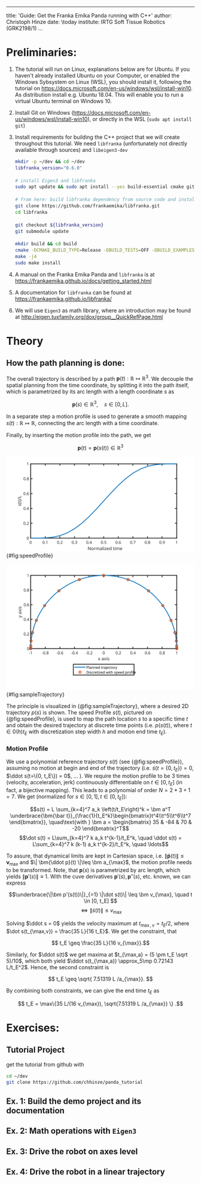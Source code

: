 
---
title: 'Guide: Get the Franka Emika Panda running with C++'
author: Christoph Hinze
date: \today
institute: IRTG Soft Tissue Robotics (GRK2198/1)
...

# Preliminaries:

1. The tutorial will run on Linux, explanations below are for Ubuntu. If you haven't already installed Ubuntu on your Computer, or enabled the Windows Sybsystem on Linux (WSL), you should install it, following the tutorial on <https://docs.microsoft.com/en-us/windows/wsl/install-win10>. As distribution install e.g. Ubuntu 18.04. This will enable you to run a virtual Ubuntu terminal on Windows 10.
2. Install Git on Windows (<https://docs.microsoft.com/en-us/windows/wsl/install-win10>), or directly in the WSL (`sudo apt install git`)
3. Install requirements for building the C++ project that we will create throughout this tutorial.  We need `libfranka` (unfortunately not directly available through sources) and `libeigen3-dev`

    ```sh
    mkdir -p ~/dev && cd ~/dev
    libfranka_version="0.6.0"

    # install Eigen3 and libfranka 
    sudo apt update && sudo apt install --yes build-essential cmake git libpoco-dev libeigen3-dev

    # from here: build libfranka dependency from source code and install it:
    git clone https://github.com/frankaemika/libfranka.git
    cd libfranka

    git checkout ${libfranka_version}
    git submodule update

    mkdir build && cd build
    cmake -DCMAKE_BUILD_TYPE=Release -DBUILD_TESTS=OFF -DBUILD_EXAMPLES=OFF ..
    make -j4
    sudo make install
    ```
4. A manual on the Franka Emika Panda and `libfranka` is at <https://frankaemika.github.io/docs/getting_started.html>
5. A documentation for `libfranka` can be found at <https://frankaemika.github.io/libfranka/>
6. We will use `Eigen3` as math library, where an introduction may be found at <http://eigen.tuxfamily.org/dox/group__QuickRefPage.html>


# Theory

## How the path planning is done:

The overall trajectory is described by a path $\bm p(t): \mathbb R \mapsto \mathbb R^3$. We decouple the spatial planning from the time coordinate, by splitting it into the path itself, which is parametrized by its arc length with a length coordinate $s$ as

$$ \bm p(s) \in \mathbb R^3, \quad s \in [0,L].$$

In a separate step a motion profile is used to generate a smooth mapping $s(t): \mathbb R \mapsto \mathbb R$, connecting the arc length with a time coordinate.

Finally, by inserting the motion profile into the path, we get

$$ \bm p(t) = \bm p(s(t)) \in \mathbb R^3 $$


![Speed Profile $s(t)$ with normalized length and time.](img/SpeedProfile.svg){#fig:speedProfile}

![Example Path $p(s)$ for a continuous $s$ coordinate and path velocities for a discretization based on the speed profile, resulting in $p(s(t))$.](img/SampleTrajectory.svg){#fig:sampleTrajectory}

The principle is visualized in {@fig:sampleTrajectory}, where a desired 2D trajectory $p(s)$ is shown. The speed Profile $s(t)$, pictured on {@fig:speedProfile}, is used to map the path location $s$ to a specific time $t$ and obtain the desired trajectory at discrete time points (i.e. $p(s(t))$, where $t \in 0(h)t_E$ with discretization step width $h$ and motion end time $t_E$).

### Motion Profile

We use a polynomial reference trajectory $s(t)$ (see {@fig:speedProfile}), assuming no motion at begin and end of the trajectory (i.e. $\dot s(t=\{0, t_E\}) = 0$, $\ddot s(t=\{0, t_E\}) = 0$, ... ). We require the motion profile to be 3 times (velocity, acceleration, jerk) continuously differentiable on $t\in [0, t_E]$ (in fact, a bijective mapping). This leads to a polynomial of order $N = 2*3+1 = 7$. We get (normalized for $s \in [0,1], t\in [0,t_E]$):

$$s(t) = L \sum_{k=4}^7 a_k \left(t/t_E\right)^k = \bm a^T \underbrace{\bm{\bar t}}_{\frac{1}{t_E^k}\begin{bmatrix}t^4\\t^5\\t^6\\t^7 \end{bmatrix}}, \quad\text{with } \bm a = \begin{bmatrix} 35 &  -84 & 70 & -20 \end{bmatrix}^T$$
$$\dot s(t) =  L\sum_{k=4}^7 k a_k t^{k-1}/t_E^k, \quad \ddot s(t) = L\sum_{k=4}^7 k (k-1) a_k t^{k-2}/t_E^k, \quad \ldots$$

To assure, that dynamical limits are kept in Cartesian space, i.e. $\| \bm {\dot p}(t)\| \leq \bm v_{\max}$ and $\| \bm{\ddot p}(t) \|\leq \bm a_{\max}$, the motion profile needs to be transformed. Note, that $\bm p(s)$ is parametrized by arc length, which yields $\|\bm p'(s)\| \equiv 1$. With the cuve derivatives $\bm p'(s), \bm p''(s)$, etc. known, we can express

$$\underbrace{\|\bm p'(s(t))\|}_{=1} \|\dot s(t)\| \leq \bm v_{\max}, \quad t \in [0, t_E] $$
$$\Leftrightarrow \|\dot s(t)\| \leq v_{\max}$$

Solving $\ddot s = 0$ yields the velocity maximum at $t_{\max,v} = t_E/2$, where $\dot s(t_{\max,v}) = \frac{35 L}{16 t_E}$. We get the constraint, that 

$$ t_E \geq \frac{35 L}{16 v_{\max}}.$$

Similarly, for $\ddot s(t)$ we get maxima at $t_{\max,a} = (5 \pm t_E \sqrt 5)/10$, which both yield $\ddot s(t_{\max,a}) \approx_5\mp 0.72143 L/t_E^2$. Hence, the second constraint is

$$ t_E \geq \sqrt{ 7.51319 L /a_{\max}}. $$

By combining both constraints, we can give the end time $t_E$ as

$$ t_E = \max\{35 L/(16 v_{\max}), \sqrt{7.51319 L /a_{\max}} \} .$$

# Exercises:

## Tutorial Project

get the tutorial from github with

```sh
cd ~/dev
git clone https://github.com/chhinze/panda_tutorial
```

## Ex. 1: Build the demo project and its documentation

## Ex. 2: Math operations with `Eigen3`

## Ex. 3: Drive the robot on axes level

## Ex. 4: Drive the robot in a linear trajectory